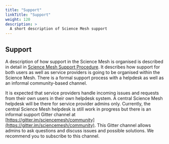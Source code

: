 ```yaml
---
title: "Support"
linkTitle: "Support"
weight: 120
description: >
  A short description of Science Mesh support
---
```


## Support

A description of how support in the Science Mesh is organised is described 
in detail in [Science Mesh Support Procedure](https://doi.org/10.5281/zenodo.5040027). 
It describes how support for both users as well as service providers is going to be organised within the 
Science Mesh. There is a formal support process with a helpdesk as well as an informal community-based channel.

It is expected that service providers handle incoming issues and requests from 
their own users in their own helpdesk system. 
A central Science Mesh helpdesk will be there for service provider admins only. 
Currently, the central Science Mesh helpdesk is still work in progress but there is an informal support Gitter channel at [https://gitter.im/sciencemesh/community](https://gitter.im/sciencemesh/community).
This Gitter channel allows admins to ask questions and discuss issues and possible solutions. 
We recommend you to subscribe to this channel.
